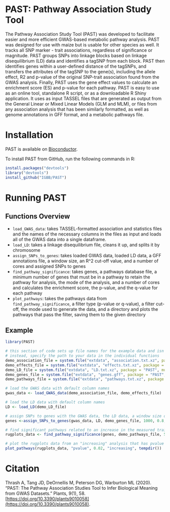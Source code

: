 # PAST: Pathway Association Study Tool

The Pathway Association Study Tool (PAST) was developed to facilitate easier and more efficient GWAS-based metabolic pathway analysis. PAST was designed for use with maize but is usable for other species as well. It tracks all SNP marker - trait associations, regardless of significance or magnitude. PAST groups SNPs into linkage blocks based on linkage disequilibrium (LD) data and identifies a tagSNP from each block. PAST then identifies genes within a user-defined distance of the tagSNPs, and transfers the attributes of the tagSNP to the gene(s), including the allele effect, R2 and p-value of the original SNP-trait association found from the GWAS analysis.  Finally, PAST uses the gene effect values to calculate an enrichment score (ES) and p-value for each pathway. PAST is easy to use as an online tool, standalone R script, or as a downloadable R Shiny application. It uses as input TASSEL files that are generated as output from the General Linear or Mixed Linear Models (GLM and MLM), or files from any association analysis that has been similarly formatted, as well as genome annotations in GFF format, and a metabolic pathways file.

# Installation

PAST is available on [Bioconductor](https://bioconductor.org/packages/release/bioc/html/PAST.html).

To install PAST from GitHub, run the following commands in R:

```R
install.packages("devtools")
library("devtools")
install_github("IGBB/PAST")
```

# Running PAST

## Functions Overview

* `load_GWAS_data`: takes TASSEL-formatted association and statistics files and the names of the necessary columns in the files as input and loads all of the GWAS data into a single dataframe.
* `load_LD`: takes a linkage disequilibrium file, cleans it up, and splits it by chromosome
* `assign_SNPs_to_genes`: takes loaded GWAS data, loaded LD data, a GFF annotations file, a window size, an R^2 cut-off value, and a number of cores and assigned SNPs to genes
* `find_pathway_significance`: takes genes, a pathways database file, a minimum number of genes that must be in a pathway to retain the pathway for analysis, the mode of the analysis, and a number of cores and calculates the enrichment score, the p-value, and the q-value for each pathway
* `plot_pathways`: takes the pathways data from `find_pathway_significance`, a filter type (p-value or q-value), a filter cut-off, the mode used to generate the data, and a directory and plots the pathways that pass the filter, saving them to the given directory

## Example


```r
library(PAST)

# this section of code sets up file names for the example data and isn't necessary for real data
# instead, specify the path to your data in the individual functions
demo_association_file = system.file("extdata", "association.txt.xz", package = "PAST", mustWork = TRUE)
demo_effects_file = system.file("extdata", "effects.txt.xz", package = "PAST", mustWork = TRUE)
demo_LD_file = system.file("extdata", "LD.txt.xz", package = "PAST", mustWork = TRUE)
demo_genes_file = system.file("extdata", "genes.gff", package = "PAST", mustWork = TRUE)
demo_pathways_file = system.file("extdata", "pathways.txt.xz", package = "PAST", mustWork = TRUE)

# load the GWAS data with default column names
gwas_data <- load_GWAS_data(demo_association_file, demo_effects_file)

# load the LD data with default column names
LD <- load_LD(demo_LD_file)

# assign SNPs to genes with the GWAS data, the LD data, a window size of 100, R^2 cutoff of 0.8, and 2 cores
genes <-assign_SNPs_to_genes(gwas_data, LD, demo_genes_file, 1000, 0.8, 2)

# find significant pathways related to an increase in the measured trait using the assigned genes, a cutoff value of 5 genes in a pathway, 1000 random distributions to determine significance, and 2 cores
rugplots_data <- find_pathway_significance(genes, demo_pathways_file, 5, "increasing", 1000, 2)

# plot the rugplots data from an "increasing" analysis that has pvalue <= 0.02 to a temporary directory
plot_pathways(rugplots_data, "pvalue", 0.02, "increasing", tempdir())
```

# Citation

Thrash A, Tang JD, DeOrnellis M, Peterson DG, Warburton ML (2020). “PAST: The Pathway Association Studies Tool to Infer Biological Meaning from GWAS Datasets.” Plants, 9(1), 58. [https://doi.org/10.3390/plants9010058](https://doi.org/10.3390/plants9010058). 